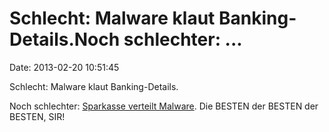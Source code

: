 Schlecht: Malware klaut Banking-Details.Noch schlechter: \...
=============================================================

Date: 2013-02-20 10:51:45

Schlecht: Malware klaut Banking-Details.

Noch schlechter: [Sparkasse verteilt
Malware](http://www.heise.de/-1806480). Die BESTEN der BESTEN der
BESTEN, SIR!
